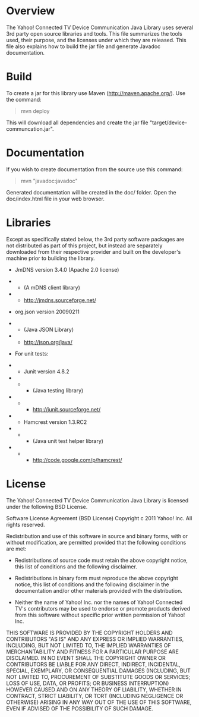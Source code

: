# Overview
The Yahoo! Connected TV Device Communication Java Library uses several 3rd party open source libraries and tools. This file summarizes the tools used, their purpose, and the licenses under which they are released. This file also explains how to build the jar file and generate Javadoc documentation.

# Build
To create a jar for this library use Maven (http://maven.apache.org/). Use the command:

> mvn deploy

This will download all dependencies and create the jar file "target/device-communcation.jar".

# Documentation
If you wish to create documentation from the source use this command:

> mvn "javadoc:javadoc"

Generated documentation will be created in the doc/ folder. Open the doc/index.html file in your web browser.

# Libraries
Except as specifically stated below, the 3rd party software packages are not distributed as part of this project, but instead are separately downloaded from their respective provider and built on the developer's machine prior to building the library.

* JmDNS version 3.4.0 (Apache 2.0 license)
* * (A mDNS client library)
* * http://jmdns.sourceforge.net/

* org.json version 20090211
* * (Java JSON Library)
* * http://json.org/java/

* For unit tests:
* * Junit version 4.8.2
* * * (Java testing library)
* * * http://junit.sourceforge.net/

* * Hamcrest version 1.3.RC2
* * * (Java unit test helper library)
* * * http://code.google.com/p/hamcrest/

# License
The Yahoo! Connected TV Device Communication Java Library is licensed under the following BSD License.

Software License Agreement (BSD License)
Copyright c 2011 Yahoo! Inc. All rights reserved.

Redistribution and use of this software in source and binary forms, with or without modification, are permitted provided that the following conditions are met:

* Redistributions of source code must retain the above copyright notice, this list of conditions and the following disclaimer.

* Redistributions in binary form must reproduce the above copyright notice, this list of conditions and the following disclaimer in the documentation and/or other materials provided with the distribution.

* Neither the name of Yahoo! Inc. nor the names of Yahoo! Connected TV's contributors may be used to endorse or promote products derived from this software without specific prior written permission of Yahoo! Inc.

THIS SOFTWARE IS PROVIDED BY THE COPYRIGHT HOLDERS AND CONTRIBUTORS "AS IS" AND ANY EXPRESS OR IMPLIED WARRANTIES, INCLUDING, BUT NOT LIMITED TO, THE IMPLIED WARRANTIES OF MERCHANTABILITY AND FITNESS FOR A PARTICULAR PURPOSE ARE DISCLAIMED. IN NO EVENT SHALL THE COPYRIGHT OWNER OR CONTRIBUTORS BE LIABLE FOR ANY DIRECT, INDIRECT, INCIDENTAL, SPECIAL, EXEMPLARY, OR CONSEQUENTIAL DAMAGES (INCLUDING, BUT NOT LIMITED TO, PROCUREMENT OF SUBSTITUTE GOODS OR SERVICES; LOSS OF USE, DATA, OR PROFITS; OR BUSINESS INTERRUPTION) HOWEVER CAUSED AND ON ANY THEORY OF LIABILITY, WHETHER IN CONTRACT, STRICT LIABILITY, OR TORT (INCLUDING NEGLIGENCE OR OTHERWISE) ARISING IN ANY WAY OUT OF THE USE OF THIS SOFTWARE, EVEN IF ADVISED OF THE POSSIBILITY OF SUCH DAMAGE. 